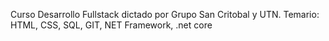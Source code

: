 Curso Desarrollo Fullstack dictado por Grupo San Critobal y UTN. Temario: HTML, CSS, SQL, GIT, NET Framework, .net core
